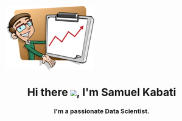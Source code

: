 
<a href="#"><img width="46%" height="auto" src="profile.png" height="80px"/></a>
<h1 align="center"> Hi there <img src = "https://raw.githubusercontent.com/MartinHeinz/MartinHeinz/master/wave.gif" width="30px">, I'm Samuel Kabati</> </h1>
<h3 align="center">I'm a passionate Data Scientist.</h3>
